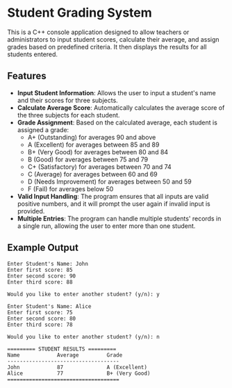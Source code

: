 # Student Grading System

This is a C++ console application designed to allow teachers or administrators to input student scores, calculate their average, and assign grades based on predefined criteria. It then displays the results for all students entered.

## Features

- **Input Student Information**: Allows the user to input a student's name and their scores for three subjects.
- **Calculate Average Score**: Automatically calculates the average score of the three subjects for each student.
- **Grade Assignment**: Based on the calculated average, each student is assigned a grade:
  - A+ (Outstanding) for averages 90 and above
  - A (Excellent) for averages between 85 and 89
  - B+ (Very Good) for averages between 80 and 84
  - B (Good) for averages between 75 and 79
  - C+ (Satisfactory) for averages between 70 and 74
  - C (Average) for averages between 60 and 69
  - D (Needs Improvement) for averages between 50 and 59
  - F (Fail) for averages below 50
- **Valid Input Handling**: The program ensures that all inputs are valid positive numbers, and it will prompt the user again if invalid input is provided.
- **Multiple Entries**: The program can handle multiple students' records in a single run, allowing the user to enter more than one student.

## Example Output

```plaintext
Enter Student's Name: John
Enter first score: 85
Enter second score: 90
Enter third score: 88

Would you like to enter another student? (y/n): y

Enter Student's Name: Alice
Enter first score: 75
Enter second score: 80
Enter third score: 78

Would you like to enter another student? (y/n): n

========= STUDENT RESULTS =========
Name            Average         Grade
------------------------------------
John            87              A (Excellent)
Alice           77              B+ (Very Good)
====================================

